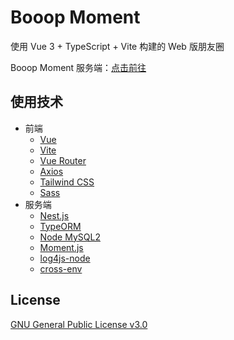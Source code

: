 # Booop Moment

使用 Vue 3 + TypeScript + Vite 构建的 Web 版朋友圈

Booop Moment 服务端：[点击前往](https://github.com/Edward-Brock/moment-server)

## 使用技术

- 前端
  - [Vue](https://vuejs.org/)
  - [Vite](https://vitejs.dev/)
  - [Vue Router](https://router.vuejs.org/)
  - [Axios](https://axios-http.com/)
  - [Tailwind CSS](https://tailwindcss.com/)
  - [Sass](https://sass-lang.com/)
- 服务端
  - [Nest.js](https://nestjs.com/)
  - [TypeORM](https://typeorm.io/)
  - [Node MySQL2](https://github.com/sidorares/node-mysql2)
  - [Moment.js](https://github.com/moment/moment)
  - [log4js-node](https://github.com/log4js-node/log4js-node)
  - [cross-env](https://github.com/kentcdodds/cross-env)

## License
[GNU General Public License v3.0](https://github.com/Edward-Brock/moment/blob/main/LICENSE)